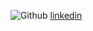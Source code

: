 ![Github](https://github.com/Asha-U-Raikar-11)
[linkedin](https://www.linkedin.com/in/asha-u-raikar-659262213)
